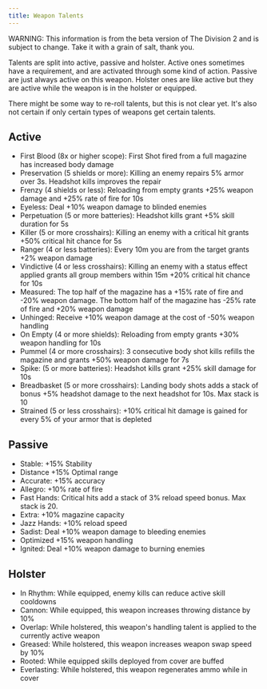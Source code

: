 ```yaml
---
title: Weapon Talents
---
```


WARNING: This information is from the beta version of The Division 2 and is subject to change. Take it with a grain of salt, thank you.

Talents are split into active, passive and holster. Active ones sometimes have a requirement, and are activated through some kind of action. Passive are just always active on this weapon. Holster ones are like active but they are active while the weapon is in the holster or equipped.

There might be some way to re-roll talents, but this is not clear yet. It's also not certain if only certain types of weapons get certain talents. 

## Active

- First Blood (8x or higher scope): First Shot fired from a full magazine has increased body damage
- Preservation (5 shields or more): Killing an enemy repairs 5% armor over 3s. Headshot kills improves the repair
- Frenzy (4 shields or less): Reloading from empty grants +25% weapon damage and +25% rate of fire for 10s
- Eyeless: Deal +10% weapon damage to blinded enemies
- Perpetuation (5 or more batteries): Headshot kills grant +5% skill duration for 5s
- Killer (5 or more crosshairs): Killing an enemy with a critical hit grants +50% critical hit chance for 5s
- Ranger (4 or less batteries): Every 10m you are from the target grants +2% weapon damage
- Vindictive (4 or less crosshairs): Killing an enemy with a status effect applied grants all group members within 15m +20% critical hit chance for 10s
- Measured: The top half of the magazine has a +15% rate of fire and -20% weapon damage. The bottom half of the magazine has -25% rate of fire and +20% weapon damage
- Unhinged: Receive +10% weapon damage at the cost of -50% weapon handling
- On Empty (4 or more shields): Reloading from empty grants +30% weapon handling for 10s
- Pummel (4 or more crosshairs): 3 consecutive body shot kills refills the magazine and grants +50% weapon damage for 7s
- Spike: (5 or more batteries): Headshot kills grant +25% skill damage for 10s
- Breadbasket (5 or more crosshairs): Landing body shots adds a stack of bonus +5% headshot damage to the next headshot for 10s. Max stack is 10
- Strained (5 or less crosshairs): +10% critical hit damage is gained for every 5% of your armor that is depleted

## Passive

- Stable: +15% Stability
- Distance +15% Optimal range
- Accurate: +15% accuracy
- Allegro: +10% rate of fire
- Fast Hands: Critical hits add a stack of 3% reload speed bonus. Max stack is 20.
- Extra: +10% magazine capacity
- Jazz Hands: +10% reload speed
- Sadist: Deal +10% weapon damage to bleeding enemies
- Optimized +15% weapon handling
- Ignited: Deal +10% weapon damage to burning enemies
 
## Holster

- In Rhythm: While equipped, enemy kills can reduce active skill cooldowns
- Cannon: While equipped, this weapon increases throwing distance by 10%
- Overlap: While holstered, this weapon's handling talent is applied to the currently active weapon
- Greased: While holstered, this weapon increases weapon swap speed by 10%
- Rooted: While equipped skills deployed from cover are buffed
- Everlasting: While holstered, this weapon regenerates ammo while in cover
